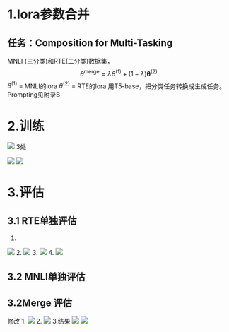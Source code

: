 # 1.lora参数合并

## 任务：Composition for Multi-Tasking

MNLI (三分类)和RTE(二分类)数据集，
$$\theta^\text{merge}=\lambda\theta^{(1)}+(1-\lambda)\boldsymbol{\theta}^{(2)}$$
								$\theta^{(1)}$  = MNLI的lora
								$\theta^{(2)}$  = RTE的lora
用T5-base，把分类任务转换成生成任务。Prompting见附录B

# 2.训练
![](assets/Pasted%20image%2020240927211346.png)
3处

![](assets/Pasted%20image%2020240926194602.png)
![](assets/Pasted%20image%2020240926194619.png)

# 3.评估

## 3.1 RTE单独评估

1.
![](assets/Pasted%20image%2020240926201946.png)
2.
![](assets/Pasted%20image%2020240926201819.png)
3.
![](assets/Pasted%20image%2020240926201914.png)
4.
![](assets/Pasted%20image%2020240926202234.png)
## 3.2 MNLI单独评估


## 3.2Merge 评估
修改
1.
![](assets/Pasted%20image%2020240926203706.png)
2.
![](assets/Pasted%20image%2020240926204348.png)
3.结果
![](assets/Pasted%20image%2020240926204627.png)
![](assets/Pasted%20image%2020240926204604.png)
